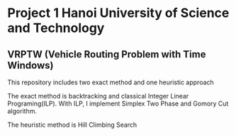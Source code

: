 # Project 1 Hanoi University of Science and Technology
## VRPTW (Vehicle Routing Problem with Time Windows)
This repository includes two exact method and one heuristic approach

The exact method is backtracking and classical Integer Linear Programing(ILP).
With ILP, I implement Simplex Two Phase and Gomory Cut algorithm. 

The heuristic method is Hill Climbing Search
